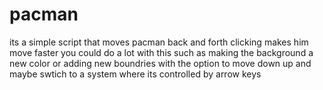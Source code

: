 # pacman
its a simple script that moves pacman back and forth clicking makes him move faster you could do a lot with this such as making the background a new color or adding new boundries with the option to move down up and maybe swtich to a system where its controlled by arrow keys
